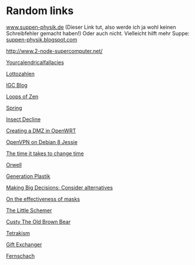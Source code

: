 # Random links

<p><a href="http://www.super-physik.de">www.suppen-physik.de</a>
(Dieser Link tut, also werde ich ja wohl keinen Schreibfehler gemacht
haben!) Oder auch nicht. Vielleicht hilft mehr Suppe: <a href="https://super-physik.blogspot.com">suppen-physik.blogspot.com</a></p>
<p><a href="http://www.2-node-suppencomputer.net/">http://www.2-node-supercomputer.net/</a>
<p><a href="http://yourcalendricalfallacyis.com">Yourcalendricalfallacies</a></p>
<p><a href="https://www.dwdl.de/hoffzumsonntag/51345/sind_die_lottozahlen_von_gesellschaftlicher_relevanz/">Lottozahlen</a></p>
<p><a href="http://www.igcscience.org/">IGC Blog</a></p>
<p><a href="https://loopsofzen.uk">Loops of Zen</a></p>
<p><a href="http://www.fretlessfingerguides.com/violin_songs.html#spring">Spring</a></p>
<p><a href="http://journals.plos.org/plosone/article?id=10.1371/journal.pone.0185809">Insect Decline</a></p>
<p><a href="https://blog.christophersmart.com/2015/01/17/creating-a-dmz-in-openwrt/">Creating a DMZ in OpenWRT</a></p>
<p><a href="https://2kswiki.wordpress.com/2015/05/26/openvpn-on-debian-8-jessie/">OpenVPN on Debian 8 Jessie</a></p>
<p><a href="http://blog.poormansmath.net/the-time-it-takes-to-change-the-time/">The time it takes to change time</a></p>
<p><a href="http://www.osmotic-studios.com/games/">Orwell</a></p>
<p><a href="http://www.faz.net/aktuell/generation-plastik/">Generation Plastik</a></p>
<p><a href="https://www.nytimes.com/2018/09/01/opinion/sunday/how-make-big-decision.html">Making Big Decisions: Consider alternatives</a></p>
<p><a href="https://aatishb.com/maskmath/">On the effectiveness of masks</a></p>
<p><a href="https://pdfs.semanticscholar.org/35d0/d5275a8390c351ce98fbdc2ad37d210ba63b.pdf">The Little Schemer</a></p>
<p><a href="https://1337dk.com/">Custy The Old Brown Bear</a></p>
<p><a href="https://tetrakism.org/">Tetrakism</a></p>
<p><a href="https://giftexchanger.org/">Gift Exchanger</a></p>
<p><a href="https://fernschach.com">Fernschach</a></p>

